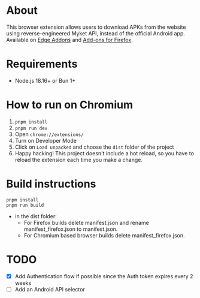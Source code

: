 # About

This browser extension allows users to download APKs from the website using reverse-engineered Myket API, instead of the official Android app.
Available
on [Edge Addons](https://microsoftedge.microsoft.com/addons/detail/myket-apk-downloader/dpjcncnnibmchngbcpgdmacokbadibkd)
and [Add-ons for Firefox](https://addons.mozilla.org/en-US/firefox/addon/myket-apk-downloader-firefox/).

# Requirements

* Node.js 18.16+ or Bun 1+

# How to run on Chromium
1. `pnpm install`
2. `pnpm run dev`
3. Open `chrome://extensions/`
4. Turn on Developer Mode
5. Click on `Load unpacked` and choose the `dist` folder of the project
6. Happy hacking! This project doesn't include a hot reload, so you have to reload the extension each time you make a 
change. 


# Build instructions

 ```
 pnpm install
 pnpm run build 
 ```

* in the dist folder:
    * For Firefox builds delete manifest.json and rename manifest_firefox.json to manifest.json.
    * For Chromium based browser builds delete manifest_firefox.json.

# TODO

- [x] Add Authentication flow if possible since the Auth token expires every 2 weeks
- [ ] Add an Android API selector
